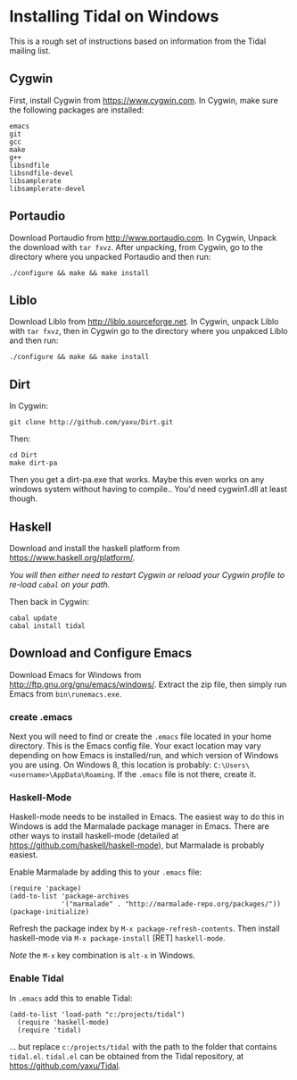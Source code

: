 # Installing Tidal on Windows

This is a rough set of instructions based on information from the Tidal 
mailing list.


## Cygwin
First, install Cygwin from https://www.cygwin.com. In Cygwin, make sure the
following packages are installed:

~~~~
emacs
git
gcc
make
g++
libsndfile
libsndfile-devel
libsamplerate
libsamplerate-devel
~~~~

## Portaudio

Download Portaudio from http://www.portaudio.com. In Cygwin, Unpack
the download with `tar fxvz`. After unpacking, from Cygwin, go to the directory
where you unpacked Portaudio and then run:

~~~~
./configure && make && make install
~~~~

## Liblo

Download Liblo from http://liblo.sourceforge.net.
In Cygwin, unpack Liblo with `tar fxvz`, then in Cygwin go to the directory where you
unpakced Liblo and then run:

~~~~
./configure && make && make install
~~~~

## Dirt

In Cygwin:

~~~~
git clone http://github.com/yaxu/Dirt.git
~~~~

Then:

~~~~
cd Dirt
make dirt-pa
~~~~

Then you get a dirt-pa.exe that works. Maybe this even works on any
windows system without having to compile.. You'd need cygwin1.dll at
least though.

## Haskell

Download and install the haskell platform from https://www.haskell.org/platform/.

*You will then either need to restart Cygwin or reload your Cygwin profile to re-load `cabal` on your path.*

Then back in Cygwin:

~~~~
cabal update
cabal install tidal
~~~~

## Download and Configure Emacs

Download Emacs for Windows from http://ftp.gnu.org/gnu/emacs/windows/. Extract the zip file, then simply
run Emacs from `bin\runemacs.exe`.

### create .emacs

Next you will need to find or create the `.emacs` file located in your home directory. This is the Emacs config file. Your exact location may vary depending on how Emacs is installed/run, and which version of Windows you are using. On Windows 8, this location is probably: `C:\Users\<username>\AppData\Roaming`. If the `.emacs` file is not there, create it.

### Haskell-Mode

Haskell-mode needs to be installed in Emacs. The easiest way to do this in Windows is add the Marmalade package manager in Emacs. There are other ways to install haskell-mode (detailed at https://github.com/haskell/haskell-mode), but Marmalade is probably easiest.

Enable Marmalade by adding this to your `.emacs` file:

~~~~
(require 'package)
(add-to-list 'package-archives
             '("marmalade" . "http://marmalade-repo.org/packages/"))
(package-initialize)
~~~~

Refresh the package index by `M-x package-refresh-contents`. Then install haskell-mode via `M-x package-install` [RET] `haskell-mode`.

*Note* the `M-x` key combination is `alt-x` in Windows.

### Enable Tidal

In `.emacs` add this to enable Tidal:

~~~~
(add-to-list 'load-path "c:/projects/tidal")
  (require 'haskell-mode)
  (require 'tidal)
~~~~

... but replace `c:/projects/tidal` with the path to the folder that contains `tidal.el`. `tidal.el` can be obtained from the Tidal repository, at https://github.com/yaxu/Tidal.






